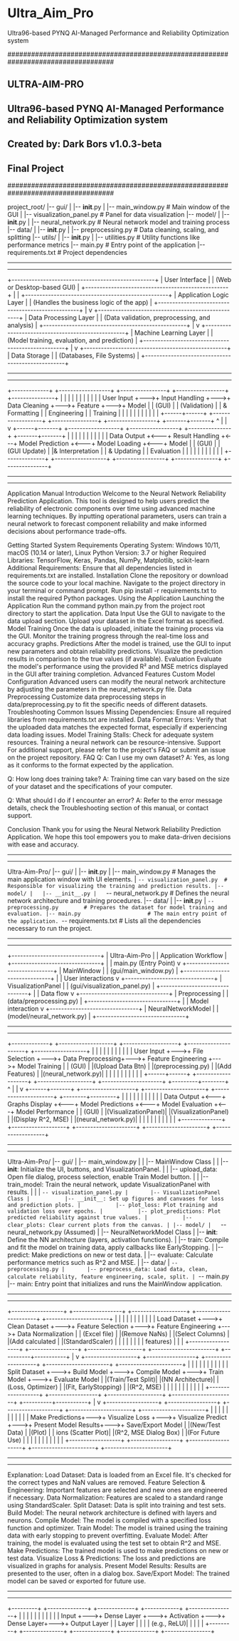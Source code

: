 # Ultra_Aim_Pro
Ultra96-based PYNQ AI-Managed Performance and Reliability Optimization system



###################################################################################
##                             ULTRA-AIM-PRO                                     ##
##                                                                               ##
## Ultra96-based PYNQ AI-Managed Performance and Reliability Optimization system ##
##                                                                               ##
##                  Created by: Dark Bors v1.0.3-beta                           ##
##                                                                               ##
##                                                                 Final Project ##
###################################################################################




project_root/
|-- gui/
|   |-- __init__.py
|   |-- main_window.py           # Main window of the GUI
|   |-- visualization_panel.py   # Panel for data visualization
|-- model/
|   |-- __init__.py
|   |-- neural_network.py        # Neural network model and training process
|-- data/
|   |-- __init__.py
|   |-- preprocessing.py         # Data cleaning, scaling, and splitting
|-- utils/
|   |-- __init__.py
|   |-- utilities.py             # Utility functions like performance metrics
|-- main.py                      # Entry point of the application
|-- requirements.txt             # Project dependencies


------------------------------------------------------------
------------------------------------------------------------


+--------------------------------------------------+
|                 User Interface                   |
|         (Web or Desktop-based GUI)              |
+--------------------------------------------------+
                         |
                         |
+--------------------------------------------------+
|              Application Logic Layer             |
|       (Handles the business logic of the app)    |
+--------------------------------------------------+
                         |
                         v
+--------------------------------------------------+
|              Data Processing Layer               |
| (Data validation, preprocessing, and analysis)   |
+--------------------------------------------------+
                         |
                         v
+--------------------------------------------------+
|               Machine Learning Layer             |
|    (Model training, evaluation, and prediction)  |
+--------------------------------------------------+
                         |
                         v
+--------------------------------------------------+
|                  Data Storage                    |
|          (Databases, File Systems)               |
+--------------------------------------------------+


------------------------------------------------------------
------------------------------------------------------------

+-------------+    +------------------+    +----------------+    +-----------------+    +---------------+
|             |    |                  |    |                |    |                 |    |               |
|  User Input +--->+  Input Handling  +--->+ Data Cleaning  +--->+ Feature         +--->+ Model         |
|   (GUI)     |    |    (Validation)  |    |  & Formatting  |    | Engineering     |    | Training      |
|             |    |                  |    |                |    |                 |    |               |
+------+------+    +------------------+    +----------------+    +-----------------+    +-------+-------+
       ^                                                                                          |
       |                                                                                          v
+------+-------+    +------------------+    +-----------------+    +---------------+    +-------+-------+
|              |    |                  |    |                 |    |               |    |               |
|  Data Output +<---+ Result Handling  +<---+ Model Prediction +<---+ Model Loading +<---+ Model         |
|   (GUI)      |    |    (GUI Update)  |    |& Interpretation |    | & Updating    |    | Evaluation    |
|              |    |                  |    |                 |    |               |    |               |
+--------------+    +------------------+    +-----------------+    +---------------+    +---------------+



------------------------------------------------------------
------------------------------------------------------------

Application Manual
Introduction
Welcome to the Neural Network Reliability Prediction Application. This tool is designed to help users predict the reliability of electronic components over time using advanced machine learning techniques. By inputting operational parameters, users can train a neural network to forecast component reliability and make informed decisions about performance trade-offs.

Getting Started
System Requirements
Operating System: Windows 10/11, macOS (10.14 or later), Linux
Python Version: 3.7 or higher
Required Libraries: TensorFlow, Keras, Pandas, NumPy, Matplotlib, scikit-learn
Additional Requirements: Ensure that all dependencies listed in requirements.txt are installed.
Installation
Clone the repository or download the source code to your local machine.
Navigate to the project directory in your terminal or command prompt.
Run pip install -r requirements.txt to install the required Python packages.
Using the Application
Launching the Application
Run the command python main.py from the project root directory to start the application.
Data Input
Use the GUI to navigate to the data upload section.
Upload your dataset in the Excel format as specified.
Model Training
Once the data is uploaded, initiate the training process via the GUI.
Monitor the training progress through the real-time loss and accuracy graphs.
Predictions
After the model is trained, use the GUI to input new parameters and obtain reliability predictions.
Visualize the prediction results in comparison to the true values (if available).
Evaluation
Evaluate the model's performance using the provided R² and MSE metrics displayed in the GUI after training completion.
Advanced Features
Custom Model Configuration
Advanced users can modify the neural network architecture by adjusting the parameters in the neural_network.py file.
Data Preprocessing
Customize data preprocessing steps in data/preprocessing.py to fit the specific needs of different datasets.
Troubleshooting
Common Issues
Missing Dependencies: Ensure all required libraries from requirements.txt are installed.
Data Format Errors: Verify that the uploaded data matches the expected format, especially if experiencing data loading issues.
Model Training Stalls: Check for adequate system resources. Training a neural network can be resource-intensive.
Support
For additional support, please refer to the project's FAQ or submit an issue on the project repository.
FAQ
Q: Can I use my own dataset?
A: Yes, as long as it conforms to the format expected by the application.

Q: How long does training take?
A: Training time can vary based on the size of your dataset and the specifications of your computer.

Q: What should I do if I encounter an error?
A: Refer to the error message details, check the Troubleshooting section of this manual, or contact support.

Conclusion
Thank you for using the Neural Network Reliability Prediction Application. We hope this tool empowers you to make data-driven decisions with ease and accuracy.



------------------------------------------------------------
------------------------------------------------------------


Ultra-Aim-Pro/
|-- gui/
|   |-- __init__.py
|   |-- main_window.py          # Manages the main application window with UI elements.
|   `-- visualization_panel.py  # Responsible for visualizing the training and prediction results.
|-- model/
|   |-- __init__.py
|   `-- neural_network.py       # Defines the neural network architecture and training procedures.
|-- data/
|   |-- __init__.py
|   `-- preprocessing.py        # Prepares the dataset for model training and evaluation.
|-- main.py                     # The main entry point of the application.
`-- requirements.txt            # Lists all the dependencies necessary to run the project.




------------------------------------------------------------
------------------------------------------------------------

+-------------------------------+
|        Ultra-Aim-Pro          |
|   Application Workflow        |
+-------------------------------+
               |
               | main.py (Entry Point)
               v
+-------------------------------+
|        MainWindow             |
|   (gui/main_window.py)        |
+-------------------------------+
               |
               | User interactions
               v
+-------------------------------+
|     VisualizationPanel        |
| (gui/visualization_panel.py)  |
+-------------------------------+
               |
               | Data flow
               v
+-------------------------------+
|       Preprocessing           |
|     (data/preprocessing.py)   |
+-------------------------------+
               |
               | Model interaction
               v
+-------------------------------+
|      NeuralNetworkModel       |
|    (model/neural_network.py)  |
+-------------------------------+





------------------------------------------------------------
------------------------------------------------------------

+-------------+    +-------------------+    +-------------------+    +---------------------+    +------------------+
|             |    |                   |    |                   |    |                     |    |                  |
|  User Input +--->+  File Selection   +--->+ Data Preprocessing+--->+ Feature Engineering +--->+ Model Training   |
|   (GUI)     |    |(Upload Data Btn)  |    |(preprocessing.py) |    |(Add Features)       |    |(neural_network.py)|
|             |    |                   |    |                   |    |                     |    |                  |
+------+------+    +-------------------+    +-------------------+    +---------------------+    +---------+--------+
       ^                                                                                                  |
       |                                                                                                  v
+------+-------+    +-------------------+    +---------------------+    +---------------------+    +--------+---------+
|              |    |                   |    |                     |    |                     |    |                  |
|  Data Output +<---+  Graphs Display   +<---+  Model Predictions  +<---+  Model Evaluation   +<---+ Model Performance |
|   (GUI)      |    |(VisualizationPanel)|  |(VisualizationPanel) |    |(Display R^2, MSE)    |    |(neural_network.py)|
|              |    |                   |    |                     |    |                     |    |                  |
+--------------+    +-------------------+    +---------------------+    +---------------------+    +------------------+




------------------------------------------------------------
------------------------------------------------------------

Ultra-Aim-Pro/
|-- gui/
|   |-- main_window.py
|   |   |-- MainWindow Class
|   |       |-- __init__: Initialize the UI, buttons, and VisualizationPanel.
|   |       |-- upload_data: Open file dialog, process selection, enable Train Model button.
|   |       |-- train_model: Train the neural network, update VisualizationPanel with results.
|   |
|   `-- visualization_panel.py
|       |-- VisualizationPanel Class
|           |-- __init__: Set up figures and canvases for loss and prediction plots.
|           |-- plot_loss: Plot training and validation loss over epochs.
|           |-- plot_predictions: Plot predicted reliability against true values.
|           |-- clear_plots: Clear current plots from the canvas.
|
|-- model/
|   `-- neural_network.py (Assumed)
|       |-- NeuralNetworkModel Class
|           |-- __init__: Define the NN architecture (layers, activation functions).
|           |-- train: Compile and fit the model on training data, apply callbacks like EarlyStopping.
|           |-- predict: Make predictions on new or test data.
|           |-- evaluate: Calculate performance metrics such as R^2 and MSE.
|
|-- data/
|   `-- preprocessing.py
|       |-- preprocess_data: Load data, clean, calculate reliability, feature engineering, scale, split.
|
`-- main.py
    |-- main: Entry point that initializes and runs the MainWindow application.




------------------------------------------------------------
------------------------------------------------------------

+------------------+    +-----------------+    +-------------------+    +----------------------+    +----------------------+
|                  |    |                 |    |                   |    |                      |    |                      |
|   Load Dataset   +--->+ Clean Dataset   +--->+ Feature Selection +--->+ Feature Engineering  +--->+ Data Normalization   |
| (Excel file)     |    |(Remove NaNs)    |    |(Select Columns)   |    |(Add calculated       |    |(StandardScaler)      |
|                  |    |                 |    |                   |    | features)             |    |                      |
+------------------+    +-----------------+    +-------------------+    +----------------------+    +----------+-----------+
                                                                                                                  |
                                                                                                                  v
+------------------+    +-----------------+    +-------------------+    +----------------------+    +----------------------+
|                  |    |                 |    |                   |    |                      |    |                      |
|  Split Dataset   +--->+  Build Model    +--->+ Compile Model     +--->+ Train Model          +--->+ Evaluate Model       |
|(Train/Test Split)|    |(NN Architecture)|    |(Loss, Optimizer)  |    |(Fit, EarlyStopping)  |    |(R^2, MSE)            |
|                  |    |                 |    |                   |    |                      |    |                      |
+------------------+    +-----------------+    +-------------------+    +----------------------+    +----------+-----------+
                                                                                                                  |
                                                                                                                  v
+------------------+    +-----------------+    +-------------------+    +----------------------+    +----------------------+
|                  |    |                 |    |                   |    |                      |    |                      |
|  Make Predictions+--->+ Visualize Loss  +--->+ Visualize Predict +--->+ Present Model Results+--->+ Save/Export Model    |
|(New/Test Data)   |    |(Plot)           |    | ions (Scatter Plot)|    |(R^2, MSE Dialog Box) |    |(For Future Use)      |
|                  |    |                 |    |                   |    |                      |    |                      |
+------------------+    +-----------------+    +-------------------+    +----------------------+    +----------------------+





------------------------------------------------------------
------------------------------------------------------------
Explanation:
Load Dataset: Data is loaded from an Excel file. It's checked for the correct types and NaN values are removed.
Feature Selection & Engineering: Important features are selected and new ones are engineered if necessary.
Data Normalization: Features are scaled to a standard range using StandardScaler.
Split Dataset: Data is split into training and test sets.
Build Model: The neural network architecture is defined with layers and neurons.
Compile Model: The model is compiled with a specified loss function and optimizer.
Train Model: The model is trained using the training data with early stopping to prevent overfitting.
Evaluate Model: After training, the model is evaluated using the test set to obtain R^2 and MSE.
Make Predictions: The trained model is used to make predictions on new or test data.
Visualize Loss & Predictions: The loss and predictions are visualized in graphs for analysis.
Present Model Results: Results are presented to the user, often in a dialog box.
Save/Export Model: The trained model can be saved or exported for future use.





------------------------------------------------------------
------------------------------------------------------------





+---------+    +--------------+    +-------------+    +------------+    +----------------+
|         |    |              |    |             |    |            |    |                |
|  Input  +--->+  Dense Layer +--->+ Activation  +--->+ Dense Layer+--->+ Output Layer   |
| Layer   |    |              |    | (e.g., ReLU)|    |            |    |                |
+---------+    +--------------+    +-------------+    +------------+    +----------------+


